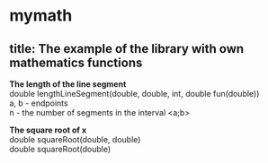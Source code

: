 # mymath
title: The example of the library with own mathematics functions
---

**The length of the line segment**  
double lengthLineSegment(double, double, int, double fun(double))  
  a, b - endpoints  
  n - the number of segments in the interval <a;b>

**The square root of x**  
double squareRoot(double, double)  
double squareRoot(double)

